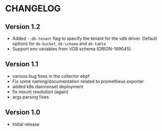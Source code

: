 # CHANGELOG

## Version 1.2
* Added `--db-tenant` flag to specify the tenant for the vdb driver. Default options for `db-bucket`, `db-schema` and `db-table`
* Support env variables from VDB schema (ORION-199045).

## Version 1.1
* various bug fixes in the collector ebpf
* Fix some naming/documentation related to prometheus exporter
* added k8s daemonset deployment
* fix mount resolution (again)
* args parsing fixes

## Version 1.0
* Initial release
